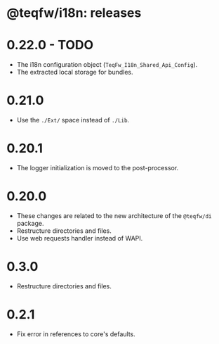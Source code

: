 # @teqfw/i18n: releases

# 0.22.0 - TODO

* The i18n configuration object (`TeqFw_I18n_Shared_Api_Config`).
* The extracted local storage for bundles.

# 0.21.0

* Use the `./Ext/` space instead of `./Lib`.

# 0.20.1

* The logger initialization is moved to the post-processor.

# 0.20.0

* These changes are related to the new architecture of the `@teqfw/di` package.
* Restructure directories and files.
* Use web requests handler instead of WAPI.

# 0.3.0

* Restructure directories and files.

# 0.2.1

* Fix error in references to core's defaults.

